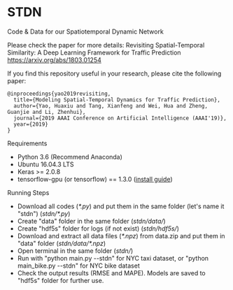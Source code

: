 # STDN


Code & Data for our Spatiotemporal Dynamic Network

Please check the paper for more details:
Revisiting Spatial-Temporal Similarity: A Deep Learning Framework for Traffic Prediction
https://arxiv.org/abs/1803.01254

If you find this repository useful in your research, please cite the following paper:
```
@inproceedings{yao2019revisiting,
  title={Modeling Spatial-Temporal Dynamics for Traffic Prediction},
  author={Yao, Huaxiu and Tang, Xianfeng and Wei, Hua and Zheng, Guanjie and Li, Zhenhui},
  journal={2019 AAAI Conference on Artificial Intelligence (AAAI'19)},
  year={2019} 
}
```


Requirements

  - Python 3.6 (Recommend Anaconda)
  - Ubuntu 16.04.3 LTS
  - Keras >= 2.0.8
  - tensorflow-gpu (or tensorflow) == 1.3.0 ([install guide](https://www.tensorflow.org/versions/r1.0/install/install_linux))


Running Steps
  - Download all codes (*\*.py*) and put them in the same folder (let's name it "stdn") (*stdn/\*.py*)
  - Create "data" folder in the same folder (*stdn/data/*)
  - Create "hdf5s" folder for logs (if not exist) (*stdn/hdf5s/*)
  - Download and extract all data files (*\*.npz*) from data.zip and put them in "data" folder (*stdn/data/\*.npz*)
  - Open terminal in the same folder (*stdn/*)
  - Run with "python main.py --stdn" for NYC taxi dataset, or "python main_bike.py --stdn" for NYC bike dataset
  - Check the output results (RMSE and MAPE). Models are saved to "hdf5s" folder for further use.
